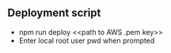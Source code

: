 ## Deployment script
 * npm run deploy <<path to AWS .pem key>>
 * Enter local root user pwd when prompted
 